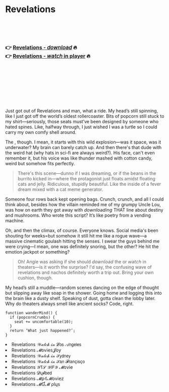 <h1>Revelations</h1>

<br><br><br>

<h3>👉 <a href="https://Roberts-confundcofan1979.github.io/zlenlnajuy/">Revelations - 𝘥𝘰𝘸𝘯𝘭𝘰𝘢𝘥</a> 🔥<br>
👉 <a href="https://Roberts-confundcofan1979.github.io/zlenlnajuy/">Revelations - 𝘸𝘢𝘵𝘤𝘩 in player</a> 🔥
</h3>



<br><br><br><br><br><br><br>


Just got out of Revelations and man, what a ride. My head’s still spinning, like I just got off the world’s oldest rollercoaster. Bits of popcorn still stuck to my shirt—seriously, those seats must’ve been designed by someone who hated spines. Like, halfway through, I just wished I was a turtle so I could carry my own comfy shell around. 

The  , though. I mean, it starts with this wild explosion—was it space, was it underwater? My brain can barely catch up. And then there's that dude with the weird hat (why hats in sci-fi are always weird?). His face, can't even remember it, but his voice was like thunder mashed with cotton candy, weird but somehow fits perfectly. 

> There's this scene—dunno if I was dreaming, or if the beans in the burrito kicked in—where the protagonist just floats amidst floating cats and jelly. Ridiculous, stupidly beautiful. Like the inside of a fever dream mixed with a cat meme generator. 

Someone four rows back kept opening bags. Crunch, crunch, and all I could think about, besides how the villain reminded me of my grumpy Uncle Lou, was how on earth they got away with 𝘥𝘰𝘸𝘯𝘭𝘰𝘢𝘥𝘪𝘯𝘨 THAT line about destiny and mushrooms. Who wrote this script? It’s like poetry from a vending machine.

Oh, and then the climax, of course. Everyone knows. Social media's been shouting for weeks=but somehow it still hit me like a rogue wave—a massive cinematic goulash hitting the senses. I swear the guys behind me were crying—I mean, one was definitely snoring, but the other? He hit the emotion jackpot or something?

> Oh! Angie was asking if she should 𝘥𝘰𝘸𝘯𝘭𝘰𝘢𝘥 the   or 𝘸𝘢𝘵𝘤𝘩 in theaters—is it worth the surprise? I'd say, the confusing wave of revelations and nachos definitely worth a trip out. Bring your own cushion, though.

My head’s still a muddle—random scenes dancing on the edge of thought but slipping away like soap in the shower. Going home and logging this into the brain like a dusty shelf. Speaking of dust, gotta clean the lobby later. Why do theaters always smell like ancient socks? Code, right.

```
function wanderMind() {
  if (popcornCrumbs) {
    seat += uncomfortable(10);
  }
  return ‘What just happened?’;
}
```

<li>Revelations 𝒲𝒶𝓉𝒸𝒽 𝒾𝓃 𝓛𝗈𝗌 𝒜𝗇𝗀𝖾𝗅𝖾𝗌</li>
<li>Revelations 𝓜𝗈ν𝗂𝖾𝗌𝓙𝗈𝗒</li>
<li>Revelations 𝒲𝒶𝓉𝒸𝒽 𝒾𝓃 𝒮𝗒𝖽𝗇𝖾𝗒</li>
<li>Revelations 𝒲𝒶𝓉𝒸𝒽 𝒾𝓃 𝒮𝖺𝗇 𝓕𝗋𝖺𝗇ç𝗂𝗌ç𝗈</li>
<li>Revelations 𝒴𝖳𝒮 𝒴𝖨𝖥𝒴 𝓜𝗈ν𝗂𝖾</li>
<li>Revelations 𝓓ų𝓫𝖻𝖾𝖽</li>
<li>Revelations 𝓜ρ𝟜𝓜𝗈ν𝗂𝖾𝗓</li>
<li>Revelations 𝓜Ɠ𝓜 ρ𝗅ų𝗌</li>
